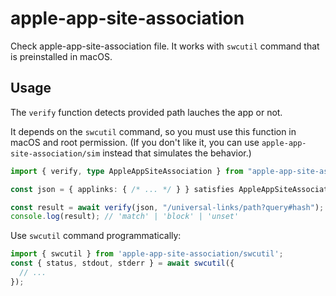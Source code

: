 # apple-app-site-association

Check apple-app-site-association file.
It works with `swcutil` command that is preinstalled in macOS.

## Usage

The `verify` function detects provided path lauches the app or not.

It depends on the `swcutil` command, so you must use this function in macOS and root permission.
(If you don't like it, you can use `apple-app-site-association/sim` instead that simulates the behavior.)

```typescript
import { verify, type AppleAppSiteAssociation } from "apple-app-site-association";

const json = { applinks: { /* ... */ } } satisfies AppleAppSiteAssociation;

const result = await verify(json, "/universal-links/path?query#hash");
console.log(result); // 'match' | 'block' | 'unset'
```

Use `swcutil` command programmatically:

```typescript
import { swcutil } from 'apple-app-site-association/swcutil';
const { status, stdout, stderr } = await swcutil({
  // ...
});
```
